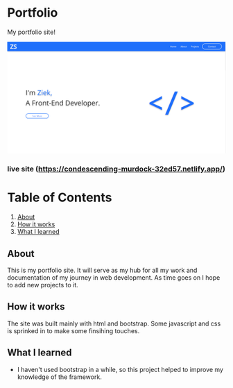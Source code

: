
# Portfolio
My portfolio site!

 ![Login Screen](./screenshot.png)

### live site (https://condescending-murdock-32ed57.netlify.app/)

# Table of Contents
1. [About](#whatitdoes)
2. [How it works](#howit)
3. [What I learned](#learned)

## About <a name="whatitdoes"></a>
This is my portfolio site. It will serve as my hub for all my work and documentation of my journey in web development. As time goes on I hope to add new projects to it.

## How it works <a name="howit"></a>
The site was built mainly with html and bootstrap. Some javascript and css is sprinked in to make some finsihing touches.

## What I learned <a name="learned"></a>
- I haven't used bootstrap in a while, so this project helped to improve my knowledge of the framework.
